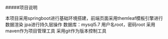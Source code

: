 #####项目说明

本项目采用springboot进行基础环境搭建，前端页面采用themleaf模板引擎进行数据渲染
jpa进行持久层操作
数据库：mysql5.7  用户名root，密码root
采用maven作为项目管理工具
采用git作为版本控制工具
